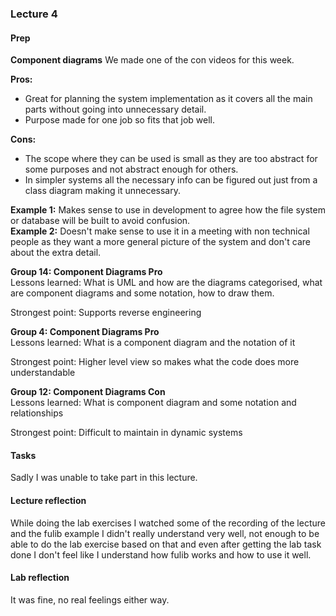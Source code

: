 ### Lecture 4
#### Prep
**Component diagrams**
We made one of the con videos for this week. <br>

**Pros:**
* Great for planning the system implementation as it covers all the main parts without going into unnecessary detail.
* Purpose made for one job so fits that job well.<br>

**Cons:**
* The scope where they can be used is small as they are too abstract for some purposes and not abstract enough for others.
* In simpler systems all the necessary info can be figured out just from a class diagram making it unnecessary. <br>

**Example 1:** Makes sense to use in development to agree how the file system or database will be built to avoid confusion. <br>
**Example 2:** Doesn't make sense to use it in a meeting with non technical people as they want a more general picture of the system and don't care about the extra detail. <br>

**Group 14: Component Diagrams Pro** <br>
Lessons learned: What is UML and how are the diagrams categorised, what are component diagrams and some notation, how to draw them. <br>

Strongest point: Supports reverse engineering

**Group 4: Component Diagrams Pro** <br>
Lessons learned: What is a component diagram and the notation of it <br>

Strongest point: Higher level view so makes what the code does more understandable

**Group 12: Component Diagrams Con** <br>
Lessons learned: What is component diagram and some notation and relationships<br>

Strongest point: Difficult to maintain in dynamic systems


#### Tasks
Sadly I was unable to take part in this lecture.

#### Lecture reflection
While doing the lab exercises I watched some of the recording of the lecture and the fulib example I didn't really understand very well, not
enough to be able to do the lab exercise based on that and even after getting the lab task done I don't feel like I understand how fulib
works and how to use it well.

#### Lab reflection
It was fine, no real feelings either way.